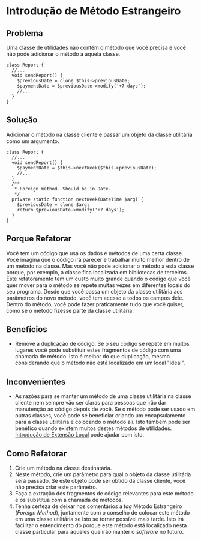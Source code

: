 # Introdução de Método Estrangeiro
## Problema
Uma classe de utilidades não contém o método que você precisa e você não pode adicionar o método a aquela classe.
```
class Report {
  //...
  void sendReport() {
    $previousDate = clone $this->previousDate;
    $paymentDate = $previousDate->modify('+7 days');
    //...
  }
}
```

## Solução
Adicionar o método na classe cliente e passar um objeto da classe utilitária como um argumento.
```
class Report {
  //...
  void sendReport() {
    $paymentDate = $this->nextWeek($this->previousDate);
    //...
  }
  /**
   * Foreign method. Should be in Date.
   */
  private static function nextWeek(DateTime $arg) {
    $previousDate = clone $arg;
    return $previousDate->modify('+7 days');
  }
}
```

## Porque Refatorar
Você tem um código que usa os dados é métodos de uma certa classe. Você imagina que o código irá parecer e trabalhar muito melhor dentro de um método na classe. Mas você não pode adicionar o método a esta classe porque, por exemplo, a classe fica localizada em bibliotecas de terceiros.
Este refatoramento tem um custo muito grande quando o código que você quer mover para o método se repete muitas vezes em diferentes locais do seu programa.
Desde que você passa um objeto da classe utilitária aos parâmetros do novo método, você tem acesso a todos os campos dele. Dentro do método, você pode fazer praticamente tudo que você quiser, como se o método fizesse parte da classe utilitária.

## Benefícios
* Remove a duplicação de código. Se o seu código se repete em muitos lugares você pode substituir estes fragmentos de código com uma chamada de método. Isto é melhor do que duplicação, mesmo considerando que o método não está localizado em um local "ideal".

## Inconvenientes
* As razões para se manter um método de uma classe utilitária na classe cliente nem sempre vão ser claras para pessoas que irão dar manutenção ao código depois de você. Se o método pode ser usado em outras classes, você pode se beneficiar criando um encapsulamento para a classe utilitária e colocando o método ali. Isto também pode ser benéfico quando existem muitos destes métodos de utilidades. [Introdução de Extensão Local](https://github.com/henryhamon/sourcemaking/blob/master/3_refactoring/2_refactoring_techniques/2_moving_features_between_objects/8_introduce_local_extension.md) pode ajudar com isto.

## Como Refatorar
1. Crie um método na classe destinatária.
2. Neste método, crie um parâmetro para qual o objeto da classe utilitária será passado. Se este objeto pode ser obtido da classe cliente, você não precisa criar este parâmetro. 
3. Faça a extração dos fragmentos de código relevantes para este método e os substitua com a chamada de métodos.
4. Tenha certeza de deixar nos comentários a _tag_ Método Estrangeiro (_Foreign Method_), juntamente com o conselho de colocar este método em uma classe utilitária se isto se tornar possível mais tarde. Isto irá facilitar o entendimento do porque este método está localizado nesta classe particular para aqueles que irão manter o _software_ no futuro.
